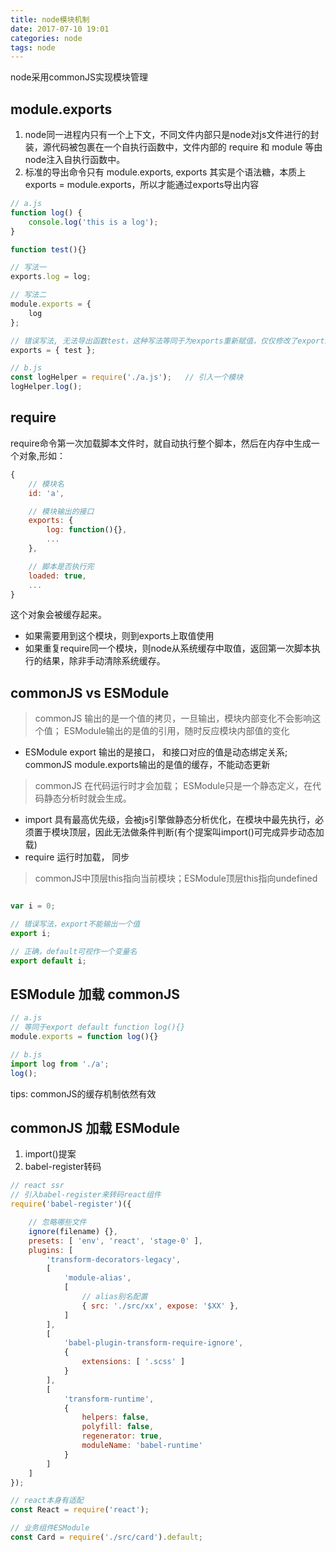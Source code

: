 ```yaml
---
title: node模块机制
date: 2017-07-10 19:01
categories: node
tags: node
---
```


node采用commonJS实现模块管理

## module.exports

1. node同一进程内只有一个上下文，不同文件内部只是node对js文件进行的封装，源代码被包裹在一个自执行函数中，文件内部的 require 和 module 等由node注入自执行函数中。
2. 标准的导出命令只有 module.exports, exports 其实是个语法糖，本质上 exports = module.exports，所以才能通过exports导出内容

```javascript
// a.js
function log() {
    console.log('this is a log');
}

function test(){}

// 写法一
exports.log = log;

// 写法二
module.exports = {
    log
};

// 错误写法, 无法导出函数test，这种写法等同于为exports重新赋值，仅仅修改了exports的指向，但module.exports并没有被修改
exports = { test };

// b.js
const logHelper = require('./a.js');   // 引入一个模块
logHelper.log();
```

## require
require命令第一次加载脚本文件时，就自动执行整个脚本，然后在内存中生成一个对象,形如：
```javascript
{
    // 模块名
    id: 'a',

    // 模块输出的接口
    exports: {
        log: function(){},
        ...
    },

    // 脚本是否执行完
    loaded: true,
    ...
}
```
这个对象会被缓存起来。
- 如果需要用到这个模块，则到exports上取值使用
- 如果重复require同一个模块，则node从系统缓存中取值，返回第一次脚本执行的结果，除非手动清除系统缓存。


## commonJS vs ESModule

> commonJS 输出的是一个值的拷贝，一旦输出，模块内部变化不会影响这个值； ESModule输出的是值的引用，随时反应模块内部值的变化

- ESModule export 输出的是接口， 和接口对应的值是动态绑定关系; commonJS module.exports输出的是值的缓存，不能动态更新

> commonJS 在代码运行时才会加载； ESModule只是一个静态定义，在代码静态分析时就会生成。

- import 具有最高优先级，会被js引擎做静态分析优化，在模块中最先执行，必须置于模块顶层，因此无法做条件判断(有个提案叫import()可完成异步动态加载)
- require 运行时加载， 同步

> commonJS中顶层this指向当前模块；ESModule顶层this指向undefined

```javascript

var i = 0;

// 错误写法，export不能输出一个值
export i;

// 正确，default可视作一个变量名
export default i;
```

## ESModule 加载 commonJS
```javascript
// a.js
// 等同于export default function log(){}
module.exports = function log(){}

// b.js
import log from './a';
log();
```
tips: commonJS的缓存机制依然有效


## commonJS 加载 ESModule
1. import()提案
2. babel-register转码
```javascript
// react ssr
// 引入babel-register来转码react组件
require('babel-register')({

    // 忽略哪些文件
    ignore(filename) {},
    presets: [ 'env', 'react', 'stage-0' ],
    plugins: [
        'transform-decorators-legacy',
        [
            'module-alias',
            [
                // alias别名配置
                { src: './src/xx', expose: '$XX' },
            ]
        ],
        [
            'babel-plugin-transform-require-ignore',
            {
                extensions: [ '.scss' ]
            }
        ],
        [
            'transform-runtime',
            {
                helpers: false,
                polyfill: false,
                regenerator: true,
                moduleName: 'babel-runtime'
            }
        ]
    ]
});

// react本身有适配
const React = require('react');

// 业务组件ESModule
const Card = require('./src/card').default;
```
